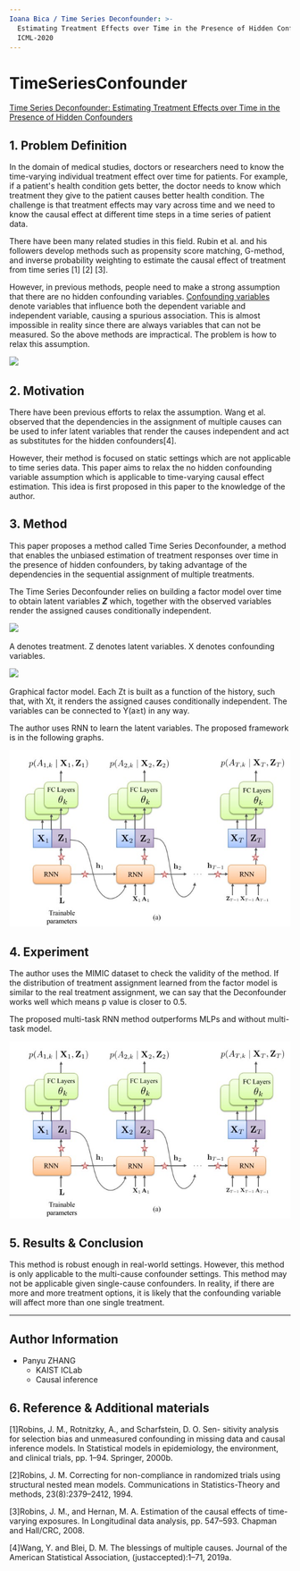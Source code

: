 ```yaml
---
Ioana Bica / Time Series Deconfounder: >-
  Estimating Treatment Effects over Time in the Presence of Hidden Confounders /
  ICML-2020
---
```


# TimeSeriesConfounder

[Time Series Deconfounder: Estimating Treatment Effects over Time in the Presence of Hidden Confounders](https://arxiv.org/abs/1902.00450)

## **1. Problem Definition**

In the domain of medical studies, doctors or researchers need to know the time-varying individual treatment effect over time for patients. For example, if a patient's health condition gets better, the doctor needs to know which treatment they give to the patient causes better health condition. The challenge is that treatment effects may vary across time and we need to know the causal effect at different time steps in a time series of patient data.

There have been many related studies in this field. Rubin et al. and his followers develop methods such as propensity score matching, G-method, and inverse probability weighting to estimate the causal effect of treatment from time series \[1] \[2] \[3].

However, in previous methods, people need to make a strong assumption that there are no hidden confounding variables. [Confounding variables](https://en.wikipedia.org/wiki/Confounding) denote variables that influence both the dependent variable and independent variable, causing a spurious association. This is almost impossible in reality since there are always variables that can not be measured. So the above methods are impractical. The problem is how to relax this assumption.

![](../../.gitbook/2022-spring-assets/panyu\_1/Causal\_structure.jpg)

## **2. Motivation**

There have been previous efforts to relax the assumption. Wang et al. observed that the dependencies in the assignment of multiple causes can be used to infer latent variables that render the causes independent and act as substitutes for the hidden confounders\[4].

However, their method is focused on static settings which are not applicable to time series data. This paper aims to relax the no hidden confounding variable assumption which is applicable to time-varying causal effect estimation. This idea is first proposed in this paper to the knowledge of the author.

## **3. Method**

This paper proposes a method called Time Series Deconfounder, a method that enables the unbiased estimation of treatment responses over time in the presence of hidden confounders, by taking advantage of the dependencies in the sequential assignment of multiple treatments.

The Time Series Deconfounder relies on building a factor model over time to obtain latent variables _**Z**_ which, together with the observed variables render the assigned causes conditionally independent.

![](../../.gitbook/2022-spring-assets/panyu\_1/Latent\_variable.jpg)

A denotes treatment. Z denotes latent variables. X denotes confounding variables.

![](../../.gitbook/2022-spring-assets/panyu\_1/Factor\_model\_1.jpg)

Graphical factor model. Each Zt is built as a function of the history, such that, with Xt, it renders the assigned causes conditionally independent. The variables can be connected to Y(a≥t) in any way.

The author uses RNN to learn the latent variables. The proposed framework is in the following graphs.

![](../../.gitbook/assets/RNN.jpg)

## **4. Experiment**

The author uses the MIMIC dataset to check the validity of the method. If the distribution of treatment assignment learned from the factor model is similar to the real treatment assignment, we can say that the Deconfounder works well which means p value is closer to 0.5.

The proposed multi-task RNN method outperforms MLPs and without multi-task model.

![](../../.gitbook/assets/result.jpg)

## **5. Results & Conclusion**

This method is robust enough in real-world settings. However, this method is only applicable to the multi-cause confounder settings. This method may not be applicable given single-cause confounders. In reality, if there are more and more treatment options, it is likely that the confounding variable will affect more than one single treatment.

***

## **Author Information**

* Panyu ZHANG
  * KAIST ICLab
  * Causal inference

## **6. Reference & Additional materials**

\[1]Robins, J. M., Rotnitzky, A., and Scharfstein, D. O. Sen- sitivity analysis for selection bias and unmeasured confounding in missing data and causal inference models. In Statistical models in epidemiology, the environment, and clinical trials, pp. 1–94. Springer, 2000b.

\[2]Robins, J. M. Correcting for non-compliance in randomized trials using structural nested mean models. Communications in Statistics-Theory and methods, 23(8):2379–2412, 1994.

\[3]Robins, J. M., and Hernan, M. A. Estimation of the causal effects of time-varying exposures. In Longitudinal data analysis, pp. 547–593. Chapman and Hall/CRC, 2008.

\[4]Wang, Y. and Blei, D. M. The blessings of multiple causes. Journal of the American Statistical Association, (justaccepted):1–71, 2019a.
